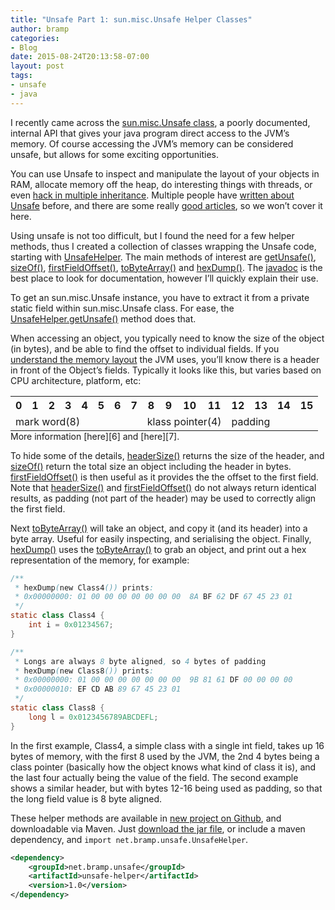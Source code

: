 ```yaml
---
title: "Unsafe Part 1: sun.misc.Unsafe Helper Classes"
author: bramp
categories:
- Blog
date: 2015-08-24T20:13:58-07:00
layout: post
tags:
- unsafe
- java
---
```


I recently came across the [sun.misc.Unsafe class][1], a poorly documented, internal API that gives your java program direct access to the JVM’s memory. Of course accessing the JVM’s memory can be considered unsafe, but allows for some exciting opportunities.

You can use Unsafe to inspect and manipulate the layout of your objects in RAM, allocate memory off the heap, do interesting things with threads, or even [hack in multiple inheritance][2]. Multiple people have [written about Unsafe][3] before, and there are some really [good articles][4], so we won’t cover it here.

Using unsafe is not too difficult, but I found the need for a few helper methods, thus I created a collection of classes wrapping the Unsafe code, starting with [UnsafeHelper][10]. The main methods of interest are [getUnsafe()][11], [sizeOf()][12], [firstFieldOffset()][13], [toByteArray()][14] and [hexDump()][15]. The [javadoc][9] is the best place to look for documentation, however I’ll quickly explain their use.

To get an sun.misc.Unsafe instance, you have to extract it from a private static field within sun.misc.Unsafe class. For ease, the [UnsafeHelper.getUnsafe()][11] method does that.

When accessing an object, you typically need to know the size of the object (in bytes), and be able to find the offset to individual fields. If you [understand the memory layout][5] the JVM uses, you’ll know there is a header in front of the Object’s fields. Typically it looks like this, but varies based on CPU architecture, platform, etc:

<table class="table table-bordered" style="margin-bottom: 0px">
  <tr>
    <th class="text-center">0</th>
    <th class="text-center">1</th>
    <th class="text-center">2</th>
    <th class="text-center">3</th>
    <th class="text-center">4</th>
    <th class="text-center">5</th>
    <th class="text-center">6</th>
    <th class="text-center">7</th>
    <th class="text-center">8</th>
    <th class="text-center">9</th>
    <th class="text-center">10</th>
    <th class="text-center">11</th>
    <th class="text-center">12</th>
    <th class="text-center">13</th>
    <th class="text-center">14</th>
    <th class="text-center">15</th>
  </tr>
  <tr>
    <td class="text-center" colspan="8">mark word(8)</td>
    <td class="text-center" colspan="4">klass pointer(4)</td>
    <td class="text-center" colspan="4">padding</td>
  </tr>
</table>
<div class="text-right">More information [here][6] and [here][7].</div>

To hide some of the details, [headerSize()][16] returns the size of the header, and [sizeOf()][12] return the total size an object including the header in bytes. [firstFieldOffset()][13] is then useful as it provides the the offset to the first field. Note that [headerSize()][16] and [firstFieldOffset()][13] do not always return identical results, as padding (not part of the header) may be used to correctly align the first field.

Next [toByteArray()][14] will take an object, and copy it (and its header) into a byte array. Useful for easily inspecting, and serialising the object. Finally, [hexDump()][15] uses the [toByteArray()][14] to grab an object, and print out a hex representation of the memory, for example:

```java
/**
 * hexDump(new Class4()) prints:
 * 0x00000000: 01 00 00 00 00 00 00 00  8A BF 62 DF 67 45 23 01
 */
static class Class4 {
    int i = 0x01234567;
}

/**
 * Longs are always 8 byte aligned, so 4 bytes of padding
 * hexDump(new Class8()) prints:
 * 0x00000000: 01 00 00 00 00 00 00 00  9B 81 61 DF 00 00 00 00
 * 0x00000010: EF CD AB 89 67 45 23 01
 */
static class Class8 {
    long l = 0x0123456789ABCDEFL;
}
```

In the first example, Class4, a simple class with a single int field, takes up 16 bytes of memory, with the first 8 used by the JVM, the 2nd 4 bytes being a class pointer (basically how the object knows what kind of class it is), and the last four actually being the value of the field. The second example shows a similar header, but with bytes 12-16 being used as padding, so that the long field value is 8 byte aligned.

These helper methods are available in [new project on Github][8], and downloadable via Maven. Just [download the jar file][17], or include a maven dependency, and ```import net.bramp.unsafe.UnsafeHelper```.

```xml
<dependency>
    <groupId>net.bramp.unsafe</groupId>
    <artifactId>unsafe-helper</artifactId>
    <version>1.0</version>
</dependency>
```

[1]: http://www.docjar.com/docs/api/sun/misc/Unsafe.html
[2]: http://mishadoff.com/blog/java-magic-part-4-sun-dot-misc-dot-unsafe/
[3]: https://dzone.com/articles/understanding-sunmiscunsafe
[4]: http://mydailyjava.blogspot.com/2013/12/sunmiscunsafe.html
[5]: http://www.codeinstructions.com/2008/12/java-objects-memory-structure.html
[6]: http://www.codeinstructions.com/2008/12/java-objects-memory-structure.html
[7]: http://stackoverflow.com/a/17348396/88646
[8]: https://github.com/bramp/unsafe

[9]: https://bramp.github.io/unsafe/
[10]: https://bramp.github.io/unsafe/index.html?net/bramp/unsafe/UnsafeHelper.html
[11]: https://bramp.github.io/unsafe/net/bramp/unsafe/UnsafeHelper.html#getUnsafe--
[12]: https://bramp.github.io/unsafe/net/bramp/unsafe/UnsafeHelper.html#sizeOf-java.lang.Object-
[13]: https://bramp.github.io/unsafe/net/bramp/unsafe/UnsafeHelper.html#firstFieldOffset-java.lang.Class-
[14]: https://bramp.github.io/unsafe/net/bramp/unsafe/UnsafeHelper.html#toByteArray-java.lang.Object-
[15]: https://bramp.github.io/unsafe/net/bramp/unsafe/UnsafeHelper.html#hexDump-java.io.PrintStream-java.lang.Object-
[16]: https://bramp.github.io/unsafe/net/bramp/unsafe/UnsafeHelper.html#headerSize-java.lang.Object-
[17]: https://oss.sonatype.org/service/local/repositories/releases/content/net/bramp/unsafe/unsafe-helper/1.0/unsafe-helper-1.0.jar
